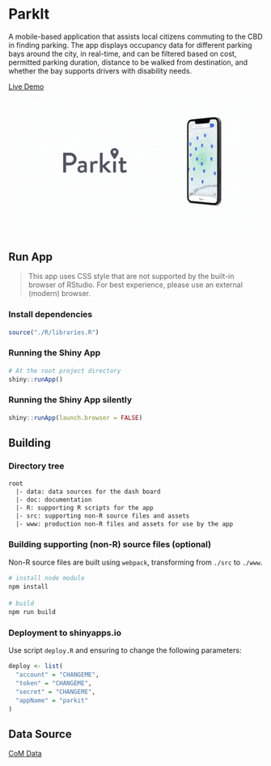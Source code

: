 # ParkIt
A mobile-based application that assists local citizens commuting to the CBD in finding parking. The app displays occupancy data for different parking bays around the city, in real-time, and can be filtered based on cost, permitted parking duration, distance to be walked from destination, and whether the bay supports drivers with disability needs.

[Live Demo](https://parkit.shinyapps.io/park-it/)
![screenshot](/doc/ParkIt.gif)

## Run App

> This app uses CSS style that are not supported by the built-in browser of RStudio. For best experience, please use an external (modern) browser.

### Install dependencies
```R
source("./R/libraries.R")
```

### Running the Shiny App
```R
# At the root project directory
shiny::runApp()
```

### Running the Shiny App silently
```R
shiny::runApp(launch.browser = FALSE)
```

## Building

### Directory tree
```
root
  |- data: data sources for the dash board
  |- doc: documentation
  |- R: supporting R scripts for the app
  |- src: supporting non-R source files and assets
  |- www: production non-R files and assets for use by the app
```

### Building supporting (non-R) source files (optional)
Non-R source files are built using `webpack`, 
transforming from `./src` to `./www`.  
```bash
# install node module
npm install

# build
npm run build
```

### Deployment to shinyapps.io
Use script `deploy.R` and ensuring to change the following parameters:
```R
deploy <- list(
  "account" = "CHANGEME",
  "token" = "CHANGEME",
  "secret" = "CHANGEME",
  "appName" = "parkit"
)
```
## Data Source
[CoM Data](https://www.data.vic.gov.au)
